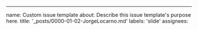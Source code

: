 ---
name: Custom issue template
about: Describe this issue template's purpose here.
title: '_posts/0000-01-02-JorgeLocarno.md'
labels: 'slide'
assignees:


